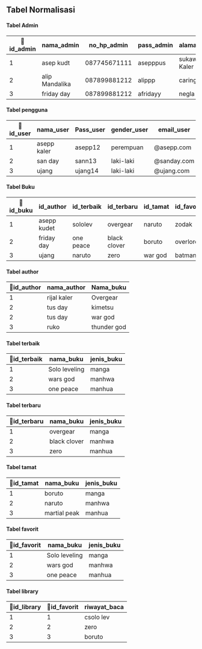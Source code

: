 ## Tabel Normalisasi

#### Tabel Admin
|🔑id_admin|nama_admin|no_hp_admin|pass_admin|alamat_admin|Email_admin|
|---|---|---|---|---|---|
|1|asep kudt|087745671111|asepppus|sukaweing Kaler|@asepppgmail.com|
|2|alip Mandalika|087899881212|alippp|caringin Kidul|@alipsndahgmail.com|
|3|friday day|087899881212|afridayy|negla|@friday.gmailcom|

#### Tabel pengguna
|🔑id_user|nama_user|Pass_user|gender_user|email_user|
|---|---|---|---|---|
|1|asepp kaler|asepp12|perempuan|@asepp.com|
|2|san day|sann13|laki-laki|@sanday.com|
|3|ujang|ujang14|laki-laki|@ujang.com|

#### Tabel Buku
|🔑id_buku|id_author|id_terbaik|id_terbaru|id_tamat|id_favorit|
|---|---|---|---|---|---|
|1|asepp kudet|sololev|overgear|naruto|zodak|
|2|friday day|one peace|black clover|boruto|overlord|
|3|ujang|naruto|zero|war god|batman|

#### Tabel author
|🔑id_author|nama_author|Nama_buku|
|---|---|---|
|1|rijal kaler|Overgear|
|2|tus day|kimetsu|
|2|tus day|war god|
|3|ruko|thunder god|

#### Tabel terbaik
|🔑id_terbaik|nama_buku|jenis_buku|
|---|---|---|
|1|Solo leveling|manga|
|2|wars god|manhwa|
|3|one peace|manhua|

#### Tabel terbaru
|🔑id_terbaru|nama_buku|jenis_buku|
|---|---|---|
|1|overgear|manga|
|2|black clover|manhwa|
|3|zero|manhua|

#### Tabel tamat
|🔑id_tamat|nama_buku|jenis_buku|
|---|---|---|
|1|boruto|manga|
|2|naruto|manhwa|
|3|martial peak|manhua|

#### Tabel favorit
|🔑id_favorit|nama_buku|jenis_buku|
|---|---|---|
|1|Solo leveling|manga|
|2|wars god|manhwa|
|3|one peace|manhua|

#### Tabel library
|🔑id_library|🔑id_favorit|riwayat_baca|
|---|---|---|
|1|1|csolo lev|
|2|2|zero|
|3|3|boruto|
